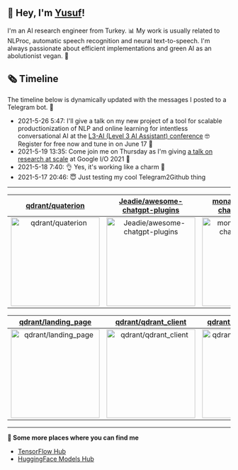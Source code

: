 ## 👋 Hey, I'm [Yusuf](https://www.linkedin.com/in/yusuf-sar%C4%B1g%C3%B6z-4bb826ba/)!

I'm an AI research engineer from Turkey. 📊 My work is usually related to NLProc, automatic speech recognition and neural text-to-speech. I'm always passionate about efficient implementations and green AI as an abolutionist vegan. 🌱
## 🗞️ Timeline
The timeline below is dynamically updated with the messages I posted to a Telegram bot. 🤖
- 2021-5-26 5:47: I'll give a talk on my new project of a tool for scalable productionization of NLP and online learning for intentless conversational AI at the [L3-AI (Level 3 AI Assistant) conference](https://l3-ai.dev) 🤓 Register for free now and tune in on June 17 🤙
- 2021-5-19 13:35: Come join me on Thursday as I'm giving [a talk on research at scale](https://gdg.community.dev/events/details/google-io-community-lounge-meetups-presents-machine-learning-developers-meetup-emeaapac/) at Google I/O 2021 🎉
- 2021-5-18 7:40: 👌 Yes, it's working like a charm 🥳
- 2021-5-17 20:46: 😇 Just testing my cool Telegram2Github thing

---

| [qdrant/quaterion](https://github.com/qdrant/quaterion) | [Jeadie/awesome-chatgpt-plugins](https://github.com/Jeadie/awesome-chatgpt-plugins) | [monatis/awesome-chatgpt-plugins](https://github.com/monatis/awesome-chatgpt-plugins) |
| :-: | :-: | :-: |
| <a href="https://github.com/qdrant/quaterion"><img src="https://github.com/monatis/monatis/raw/main/DISPLAY.jpg" alt="qdrant/quaterion" title="qdrant/quaterion" width="200" height="200"></a> | <a href="https://github.com/Jeadie/awesome-chatgpt-plugins"><img src="https://github.com/monatis/monatis/raw/main/DISPLAY.jpg" alt="Jeadie/awesome-chatgpt-plugins" title="Jeadie/awesome-chatgpt-plugins" width="200" height="200"></a> | <a href="https://github.com/monatis/awesome-chatgpt-plugins"><img src="https://github.com/monatis/monatis/raw/main/DISPLAY.jpg" alt="monatis/awesome-chatgpt-plugins" title="monatis/awesome-chatgpt-plugins" width="200" height="200"></a> |

| [qdrant/landing_page](https://github.com/qdrant/landing_page) | [qdrant/qdrant_client](https://github.com/qdrant/qdrant_client) | [qdrant/qdrant-web-ui](https://github.com/qdrant/qdrant-web-ui) |
| :-: | :-: | :-: |
| <a href="https://github.com/qdrant/landing_page"><img src="https://github.com/monatis/monatis/raw/main/DISPLAY.jpg" alt="qdrant/landing_page" title="qdrant/landing_page" width="200" height="200"></a> | <a href="https://github.com/qdrant/qdrant_client"><img src="https://github.com/monatis/monatis/raw/main/DISPLAY.jpg" alt="qdrant/qdrant_client" title="qdrant/qdrant_client" width="200" height="200"></a> | <a href="https://github.com/qdrant/qdrant-web-ui"><img src="https://github.com/monatis/monatis/raw/main/DISPLAY.jpg" alt="qdrant/qdrant-web-ui" title="qdrant/qdrant-web-ui" width="200" height="200"></a> |



---

**🤙 Some more places where you can find me**
- [TensorFlow Hub](https://tfhub.dev/monatis)
- [HuggingFace Models Hub](https://huggingface.co/mys)